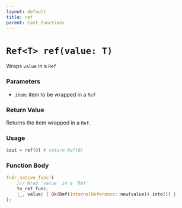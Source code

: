```yaml
---
layout: default
title: ref
parent: Cast Functions
---
```


# `Ref<T> ref(value: T)`
Wraps `value` in a `Ref`

### Parameters
- `item`: item to be wrapped in a `Ref`

### Return Value
Returns the item wrapped in a `Ref`.

### Usage
```r
$out = ref(0) # return Ref(0)
```

### Function Body
```rust
fndr_native_func!(
    /// Wrap `value` in a `Ref`
    to_ref_func,
    |_, value| { Ok(Ref(InternalReference::new(value)).into()) }
);
```
